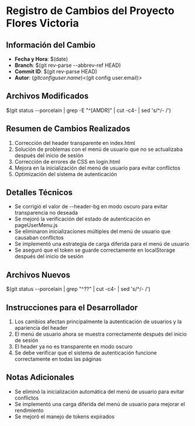 # Registro de Cambios del Proyecto Flores Victoria

## Información del Cambio
- **Fecha y Hora**: $(date)
- **Branch**: $(git rev-parse --abbrev-ref HEAD)
- **Commit ID**: $(git rev-parse HEAD)
- **Autor**: $(git config user.name) <$(git config user.email)>

## Archivos Modificados
$(git status --porcelain | grep -E "^[AMDR]" | cut -c4- | sed 's/^/- /')

## Resumen de Cambios Realizados
1. Corrección del header transparente en index.html
2. Solución de problemas con el menú de usuario que no se actualizaba después del inicio de sesión
3. Corrección de errores de CSS en login.html
4. Mejora en la inicialización del menú de usuario para evitar conflictos
5. Optimización del sistema de autenticación

## Detalles Técnicos
- Se corrigió el valor de --header-bg en modo oscuro para evitar transparencia no deseada
- Se mejoró la verificación del estado de autenticación en pageUserMenu.js
- Se eliminaron inicializaciones múltiples del menú de usuario que causaban conflictos
- Se implementó una estrategia de carga diferida para el menú de usuario
- Se aseguró que el token se guarde correctamente en localStorage después del inicio de sesión

## Archivos Nuevos
$(git status --porcelain | grep "^??" | cut -c4- | sed 's/^/- /')

## Instrucciones para el Desarrollador
1. Los cambios afectan principalmente la autenticación de usuarios y la apariencia del header
2. El menú de usuario ahora se muestra correctamente después del inicio de sesión
3. El header ya no es transparente en modo oscuro
4. Se debe verificar que el sistema de autenticación funcione correctamente en todas las páginas

## Notas Adicionales
- Se eliminó la inicialización automática del menú de usuario para evitar conflictos
- Se implementó una carga diferida del menú de usuario para mejorar el rendimiento
- Se mejoró el manejo de tokens expirados
